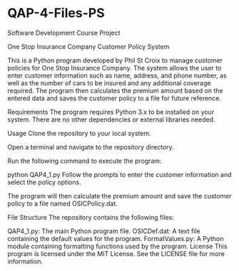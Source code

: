 # QAP-4-Files-PS
Software Development Course Project

One Stop Insurance Company Customer Policy System

This is a Python program developed by Phil St Croix to manage customer policies for One Stop Insurance Company. 
The system allows the user to enter customer information such as name, address, and phone number, as well as 
the number of cars to be insured and any additional coverage required. The program then calculates the premium 
amount based on the entered data and saves the customer policy to a file for future reference.

Requirements
The program requires Python 3.x to be installed on your system. There are no other dependencies or external libraries needed.

Usage
Clone the repository to your local system.

Open a terminal and navigate to the repository directory.

Run the following command to execute the program:

python QAP4_1.py
Follow the prompts to enter the customer information and select the policy options.

The program will then calculate the premium amount and save the customer policy to a file named OSICPolicy.dat.

File Structure
The repository contains the following files:

QAP4_1.py: The main Python program file.
OSICDef.dat: A text file containing the default values for the program.
FormatValues.py: A Python module containing formatting functions used by the program.
License
This program is licensed under the MIT License. See the LICENSE file for more information.
